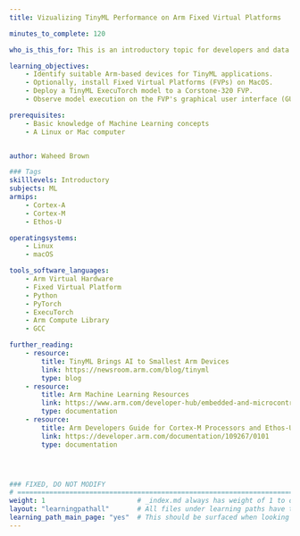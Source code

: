 ```yaml
---
title: Vizualizing TinyML Performance on Arm Fixed Virtual Platforms

minutes_to_complete: 120

who_is_this_for: This is an introductory topic for developers and data scientists new to Tiny Machine Learning (TinyML), who want to visualize ExecuTorch performance on a virtual device.

learning_objectives:
    - Identify suitable Arm-based devices for TinyML applications.
    - Optionally, install Fixed Virtual Platforms (FVPs) on MacOS.
    - Deploy a TinyML ExecuTorch model to a Corstone-320 FVP.
    - Observe model execution on the FVP's graphical user interface (GUI).

prerequisites:
    - Basic knowledge of Machine Learning concepts
    - A Linux or Mac computer


author: Waheed Brown

### Tags
skilllevels: Introductory
subjects: ML
armips:
    - Cortex-A
    - Cortex-M
    - Ethos-U

operatingsystems:
    - Linux
    - macOS

tools_software_languages:
    - Arm Virtual Hardware
    - Fixed Virtual Platform
    - Python
    - PyTorch
    - ExecuTorch
    - Arm Compute Library
    - GCC

further_reading:
    - resource:
        title: TinyML Brings AI to Smallest Arm Devices
        link: https://newsroom.arm.com/blog/tinyml
        type: blog
    - resource:
        title: Arm Machine Learning Resources
        link: https://www.arm.com/developer-hub/embedded-and-microcontrollers/ml-solutions/getting-started
        type: documentation
    - resource:
        title: Arm Developers Guide for Cortex-M Processors and Ethos-U NPU
        link: https://developer.arm.com/documentation/109267/0101
        type: documentation




### FIXED, DO NOT MODIFY
# ================================================================================
weight: 1                       # _index.md always has weight of 1 to order correctly
layout: "learningpathall"       # All files under learning paths have this same wrapper
learning_path_main_page: "yes"  # This should be surfaced when looking for related content. Only set for _index.md of learning path content.
---
```

